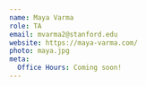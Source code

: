 ```yaml
---
name: Maya Varma
role: TA
email: mvarma2@stanford.edu
website: https://maya-varma.com/
photo: maya.jpg
meta:
  Office Hours: Coming soon!
---
```


